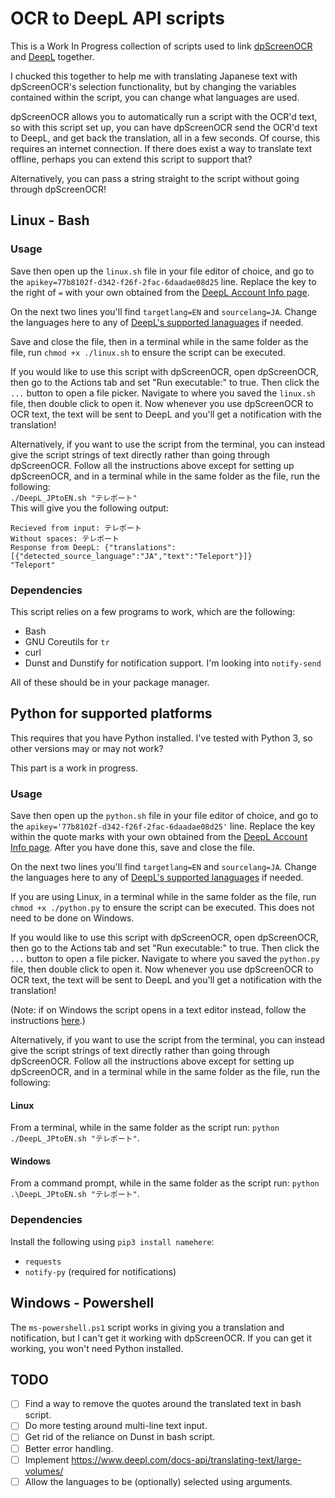 # OCR to DeepL API scripts
This is a Work In Progress collection of scripts used to link [dpScreenOCR](https://danpla.github.io/dpscreenocr/) and [DeepL](https://www.deepl.com/home) together.

I chucked this together to help me with translating Japanese text with dpScreenOCR's selection functionality, but by changing the variables contained within the script, you can change what languages are used.

dpScreenOCR allows you to automatically run a script with the OCR'd text, so with this script set up, you can have dpScreenOCR send the OCR'd text to DeepL, and get back the translation, all in a few seconds. Of course, this requires an internet connection. If there does exist a way to translate text offline, perhaps you can extend this script to support that?

Alternatively, you can pass a string straight to the script without going through dpScreenOCR!

## Linux - Bash
### Usage
Save then open up the `linux.sh` file in your file editor of choice, and go to the `apikey=77b8102f-d342-f26f-2fac-6daadae08d25` line. Replace the key to the right of `=` with your own obtained from the [DeepL Account Info page](https://www.deepl.com/pro-account.html).

On the next two lines you'll find `targetlang=EN` and `sourcelang=JA`. Change the languages here to any of [DeepL's supported lanaguages](https://www.deepl.com/docs-api/translating-text/request/) if needed.

Save and close the file, then in a terminal while in the same folder as the file, run `chmod +x ./linux.sh` to ensure the script can be executed.

If you would like to use this script with dpScreenOCR, open dpScreenOCR, then go to the Actions tab and set "Run executable:" to true. Then click the `...` button to open a file picker. Navigate to where you saved the `linux.sh` file, then double click to open it. Now whenever you use dpScreenOCR to OCR text, the text will be sent to DeepL and you'll get a notification with the translation!

Alternatively, if you want to use the script from the terminal, you can instead give the script strings of text directly rather than going through dpScreenOCR. Follow all the instructions above except for setting up dpScreenOCR, and in a terminal while in the same folder as the file, run the following:    
`./DeepL_JPtoEN.sh "テレポート"`    
This will give you the following output:
```
Recieved from input: テレポート
Without spaces: テレポート
Response from DeepL: {"translations":[{"detected_source_language":"JA","text":"Teleport"}]}
"Teleport"
```

### Dependencies
This script relies on a few programs to work, which are the following:
*   Bash
*   GNU Coreutils for `tr`
*   curl
*   Dunst and Dunstify for notification support. I'm looking into `notify-send`

All of these should be in your package manager.

## Python for supported platforms
This requires that you have Python installed. I've tested with Python 3, so other versions may or may not work?

This part is a work in progress.

### Usage
Save then open up the `python.sh` file in your file editor of choice, and go to the `apikey='77b8102f-d342-f26f-2fac-6daadae08d25'` line. Replace the key within the quote marks with your own obtained from the [DeepL Account Info page](https://www.deepl.com/pro-account.html). After you have done this, save and close the file.

On the next two lines you'll find `targetlang=EN` and `sourcelang=JA`. Change the languages here to any of [DeepL's supported lanaguages](https://www.deepl.com/docs-api/translating-text/request/) if needed.

If you are using Linux, in a terminal while in the same folder as the file, run `chmod +x ./python.py` to ensure the script can be executed. This does not need to be done on Windows.

If you would like to use this script with dpScreenOCR, open dpScreenOCR, then go to the Actions tab and set "Run executable:" to true. Then click the `...` button to open a file picker. Navigate to where you saved the `python.py` file, then double click to open it. Now whenever you use dpScreenOCR to OCR text, the text will be sent to DeepL and you'll get a notification with the translation!

(Note: if on Windows the script opens in a text editor instead, follow the instructions [here](https://danpla.github.io/dpscreenocr/manual.html#running-scripts-on-windows).)

Alternatively, if you want to use the script from the terminal, you can instead give the script strings of text directly rather than going through dpScreenOCR. Follow all the instructions above except for setting up dpScreenOCR, and in a terminal while in the same folder as the file, run the following: 

#### Linux
From a terminal, while in the same folder as the script run: `python ./DeepL_JPtoEN.sh "テレポート"`.

#### Windows
From a command prompt, while in the same folder as the script run: `python .\DeepL_JPtoEN.sh "テレポート"`.

### Dependencies
Install the following using `pip3 install namehere`:
*   `requests`
*   `notify-py` (required for notifications)

## Windows - Powershell

The `ms-powershell.ps1` script works in giving you a translation and notification, but I can't get it working with dpScreenOCR. If you can get it working, you won't need Python installed.

## TODO
- [ ] Find a way to remove the quotes around the translated text in bash script.
- [ ] Do more testing around multi-line text input.
- [ ] Get rid of the reliance on Dunst in bash script.
- [ ] Better error handling.
- [ ] Implement https://www.deepl.com/docs-api/translating-text/large-volumes/
- [ ] Allow the languages to be (optionally) selected using arguments.
